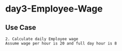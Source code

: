 # day3-Employee-Wage
## Use Case
    2. Calculate daily Employee wage
    Assume wage per hour is 20 and full day hour is 8
    